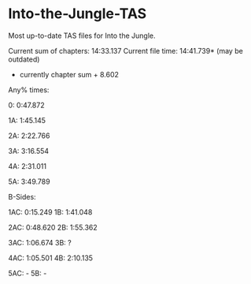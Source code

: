 # Into-the-Jungle-TAS
Most up-to-date TAS files for Into the Jungle.

Current sum of chapters:   14:33.137
Current file time:         14:41.739*
(may be outdated)
* currently chapter sum + 8.602

Any% times:

0:  0:47.872

1A: 1:45.145

2A: 2:22.766

3A: 3:16.554

4A: 2:31.011

5A: 3:49.789


B-Sides:

1AC: 0:15.249
1B:  1:41.048

2AC: 0:48.620
2B:  1:55.362

3AC: 1:06.674
3B:  ?

4AC: 1:05.501
4B:  2:10.135

5AC: -
5B:  -